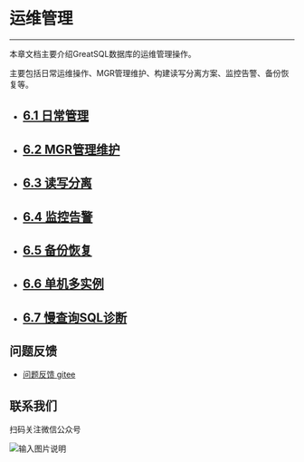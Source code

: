 # 运维管理
---

本章文档主要介绍GreatSQL数据库的运维管理操作。

主要包括日常运维操作、MGR管理维护、构建读写分离方案、监控告警、备份恢复等。

- ## [6.1 日常管理](./6-1-basic-oper.md)
- ## [6.2 MGR管理维护](./6-2-mgr-oper.md)
- ## [6.3 读写分离](./6-3-oper-rw-splitting.md)
- ## [6.4 监控告警](./6-4-monitoring-and-alerting.md)
- ## [6.5 备份恢复](./6-5-backup-and-restore.md)
- ## [6.6 单机多实例](./6-6-multi-instances.md)
- ## [6.7 慢查询SQL诊断](./6-7-slowlog-diag.md)

**问题反馈**
---
- [问题反馈 gitee](https://gitee.com/GreatSQL/GreatSQL-Doc/issues)


**联系我们**
---

扫码关注微信公众号

![输入图片说明](https://images.gitee.com/uploads/images/2021/0802/141935_2ea2c196_8779455.jpeg "greatsql社区-wx-qrcode-0.5m.jpg")
